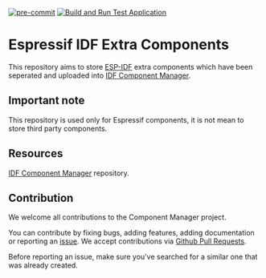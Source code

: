 [![pre-commit](https://img.shields.io/badge/pre--commit-enabled-brightgreen?logo=pre-commit&logoColor=white)](https://github.com/pre-commit/pre-commit)
[![Build and Run Test Application](https://github.com/espressif/idf-extra-components/actions/workflows/build_and_run_test_app.yml/badge.svg)](https://github.com/espressif/idf-extra-components/actions/workflows/build_and_run_test_app.yml)

# Espressif IDF Extra Components

This repository aims to store [ESP-IDF](https://github.com/espressif/esp-idf) extra components 
which have been seperated and uploaded into [IDF Component Manager](https://components.espressif.com/).

## Important note
This repository is used only for Espressif components, it is not mean to store third party components.

## Resources

[IDF Component Manager](https://github.com/espressif/idf-component-manager) repository.

## Contribution

We welcome all contributions to the Component Manager project.

You can contribute by fixing bugs, adding features, adding documentation or reporting an [issue](https://github.com/espressif/idf-extra-components/issues). We accept contributions via [Github Pull Requests](https://docs.github.com/en/pull-requests/collaborating-with-pull-requests/proposing-changes-to-your-work-with-pull-requests/about-pull-requests).

Before reporting an issue, make sure you've searched for a similar one that was already created.
